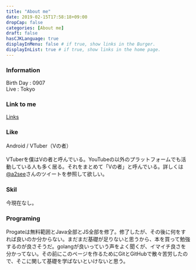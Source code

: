 ```yaml
---
title: "About me"
date: 2019-02-15T17:58:18+09:00
dropCap: false
categories: [About me]
draft: false
hasCJKLanguage: true
displayInMenu: false # if true, show links in the Burger.
displayInList: true # if true, show links in the home page.
---
```

<!--Introduce-->
<!--more-->

### Information
Birth Day : 0907<br>
Live : Tokyo<br>

### Link to me
[Links](/posts/002/index.html)<br>
### Like
Android / VTuber（Vの者）<br>
<br>
VTuberを僕はVの者と呼んでいる。YouTubeの以外のプラットフォームでも活動している人も多く居る。それをまとめて「Vの者」と呼んでいる。詳しくは[@a2see](https://twitter.com/a2see/status/1062656080038191104)さんのツイートを参照して欲しい。<br>

### Skil
今現在なし。<br>

### Programing
Progateは無料範囲とJava全部とJS全部を修了。修了したが、その後に何をすれば良いのか分からない。まだまだ基礎が足りないと思うから、本を買って勉強するのが良さそうだ。golangが良いっていう声をよく聞くが、イマイチ良さを分かってない。その前にこのページを作るためにGitとGitHubで散々苦労したので、そこに関して基礎を学ばないといけないと思う。<br>